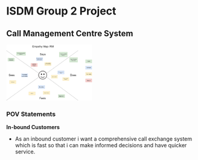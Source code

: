 # ISDM Group 2 Project
## Call Management Centre System

<img src="Empathy Map_RM.png" width="45%">

### POV Statements 

**In-bound Customers**
- As an inbound customer i want a comprehensive call exchange system which is fast so that i can make informed decisions and have quicker service. 
